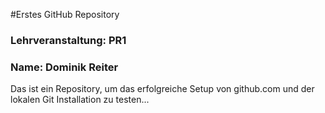 #Erstes GitHub Repository
### Lehrveranstaltung: PR1
### Name: Dominik Reiter
Das ist ein Repository, um das erfolgreiche Setup von github.com und der lokalen Git Installation zu 
testen...